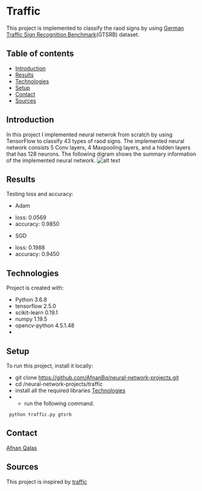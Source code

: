 # Traffic
This project is implemented to classify the raod signs by using [German Traffic Sign Recognition Benchmark](https://benchmark.ini.rub.de/?section=gtsrb&subsection=news)(GTSRB) dataset.

## Table of contents
* [Introduction](#introduction)
* [Results](#results)
* [Technologies](#technologies)
* [Setup](#setup)
* [Contact](#contact)
* [Sources](#sources)

## Introduction
In this project I implemented neural netwrok from scratch by using TensorFlow to classify 43 types of raod signs. The implemented neural network consists 5 Conv layers, 4 Maxpooling layers, and a hidden layers that has 128 neurons. The following digram shows the summary information of the implemented neural network. 
![alt text](https://github.com/AfnanBq/neural-network-projects/blob/master/summary.png?raw=true)


## Results
Testing loss and accuracy:
- Adam 
* loss: 0.0569 
* accuracy: 0.9850

- SGD
*  loss: 0.1988
*  accuracy: 0.9450 

## Technologies
Project is created with:
* Python 3.6.8
* tensorflow 2.5.0
* scikit-learn 0.19.1
* numpy 1.19.5
* opencv-python 4.5.1.48
* 
## Setup
To run this project, install it locally:
* git clone https://github.com/AfnanBq/neural-network-projects.git
* cd /neural-network-projects/traffic
* install all the required libraries [Technologies](#technologies)
* * run the following command.
```
 python traffic.py gtsrb
```
## Contact
[Afnan Qalas](http://linkedin.com/in/afnanbalghaith)

## Sources
This project is inspired by [traffic](https://cs50.harvard.edu/ai/2020/projects/5/traffic/)
